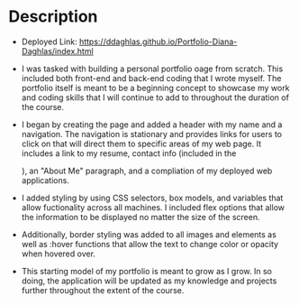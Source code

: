# Description

- Deployed Link: https://ddaghlas.github.io/Portfolio-Diana-Daghlas/index.html

- I was tasked with building a personal portfolio oage from scratch. This included both front-end and back-end coding that I wrote myself. The portfolio itself is meant to be a beginning concept to showcase my work and coding skills that I will continue to add to throughout the duration of the course. 

- I began by creating the <html> page and added a header with my name and a navigation. The navigation is stationary and provides links for users to click on that will direct them to specific areas of my web page. It includes a link to my resume, contact info (included in the <footer>), an "About Me" paragraph, and a compliation of my deployed web applications. 

- I added styling by using CSS selectors, box models, and variables that allow fuctionality across all machines. I included flex options that allow the information to be displayed no matter the size of the screen.

- Additionally, border styling was added to all images and elements as well as :hover functions that allow the text to change color or opacity when hovered over. 

- This starting model of my portfolio is meant to grow as I grow. In so doing, the application will be updated as my knowledge and projects further throughout the extent of the course. 